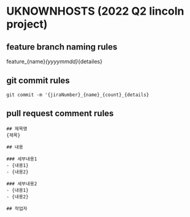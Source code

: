 # UKNOWNHOSTS (2022 Q2 lincoln project)

## feature branch naming rules
feature_{name}_{yyyymmdd}_{detailes}

## git commit rules
```
git commit -m '{jiraNumber}_{name}_{count}_{details}
```

## pull request comment rules
```
## 제목명
{제목}

## 내용

### 세부내용1
- {내용1}
- {내용2}

### 세부내용2
- {내용1}
- {내용2}

## 작업자
```


